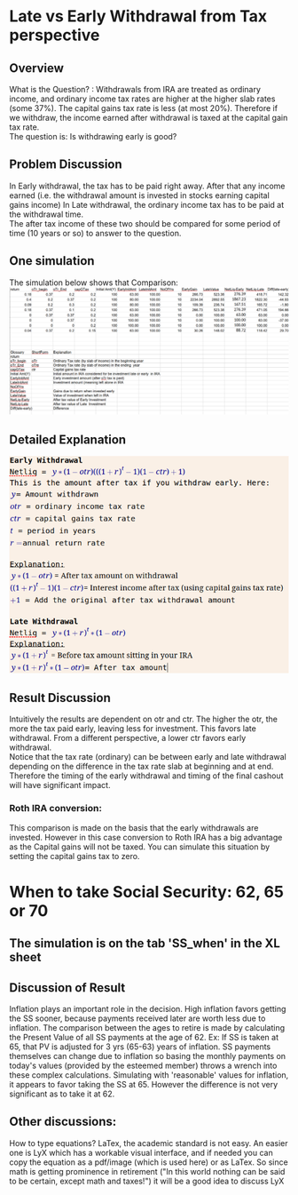 # Late vs Early Withdrawal from Tax perspective

## Overview
What is the Question? : 
Withdrawals from IRA are treated as ordinary income, and ordinary income tax rates are higher at the higher slab rates (some 37%). The capital gains tax rate is less (at most 20%). Therefore if we withdraw, the income earned after withdrawal is taxed at the capital gain tax rate.  
The question is: Is withdrawing early is good?

## Problem Discussion
In Early withdrawal, the tax has to be paid right away. After that any income earned (i.e. the withdrawal amount is invested in stocks earning capital gains income) 
In Late withdrawal, the ordinary income tax has to be paid at the withdrawal time.  
The after tax income of these two should be compared for some period of time (10 years or so) to answer to the question. 

## One simulation
The simulation below shows that Comparison:  
<img src="img/retirement/lateEarly/xl.png">

## Detailed Explanation  
<img src="img/retirement/lateEarly/eqn.png"> 

## Result Discussion

Intuitively the results are dependent on otr and ctr. The higher the otr, the more the tax paid early, leaving less for investment. This favors late withdrawal. From a different perspective, a lower ctr favors early withdrawal.  
Notice that the tax rate (ordinary) can be between early and late withdrawal depending on the difference in the tax rate slab at beginning and at end. Therefore the timing of the early withdrawal and timing of the final cashout will have significant impact.

### Roth IRA conversion: 
This comparison is made on the basis that the early withdrawals are invested. However in this case conversion to Roth IRA has a big advantage as the Capital gains will not be taxed. You can simulate this situation by setting the capital gains tax to zero. 

# When to take Social Security: 62, 65 or 70

## The simulation is on the tab 'SS_when' in the XL sheet
## Discussion of Result
Inflation plays an important role in the decision. High inflation favors getting the SS sooner, because payments received later are worth less due to inflation. The comparison between the ages to retire is made by calculating the Present Value of all SS payments at the age of 62. Ex: If SS is taken at 65, that PV is adjusted for 3 yrs (65-63) years of inflation. SS payments themselves can change due to inflation so basing the monthly payments on today's values (provided by the esteemed member) throws a wrench into these complex calculations. Simulating with 'reasonable' values for inflation, it appears to favor taking the SS at 65. However the difference is not very significant as to take it at 62.

## Other discussions:
How to type equations? LaTex, the academic standard is not easy. An easier one is LyX which has a workable visual interface, and if needed you can copy the equation as a pdf/image (which is used here) or as LaTex. So since math is getting prominence in retirement ("In this world nothing can be said to be certain, except math and taxes!") it will be a good idea to discuss LyX

<down-load fileNm="retirement/lateEarly/lateEarlySample.xlsx" label="lateEarlySample.xlsx"></down-load>